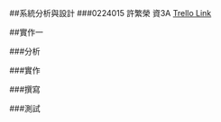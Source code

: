 ##系統分析與設計
###0224015 許繁榮 資3A [Trello Link](https://trello.com/b/5ANzD92h/system-analysis-design)

##實作一

###分析

###實作

###撰寫

###測試